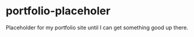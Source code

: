 portfolio-placeholer
====================

Placeholder for my portfolio site until I can get something good up there.
